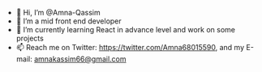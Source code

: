 - 👋 Hi, I’m @Amna-Qassim
- 👀 I’m a mid front end developer
- 🌱 I’m currently learning React in advance level and work on some projects
- 📫 Reach me on Twitter: https://twitter.com/Amna68015590, and my E-mail: amnakassim66@gmail.com


<!---
Amna-Qassim/Amna-Qassim is a ✨ special ✨ repository because its `README.md` (this file) appears on your GitHub profile.
You can click the Preview link to take a look at your changes.
--->
